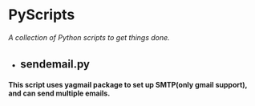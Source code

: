 # PyScripts
###### A collection of Python scripts to get things done. 

* ## sendemail.py
#### This script uses yagmail package to set up SMTP(only gmail support), and can send multiple emails.
